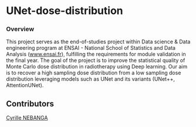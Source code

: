 # UNet-dose-distribution

### Overview 

This project serves as the end-of-studies project within Data science & Data engineering program at ENSAI - National School of Statistics and Data Analysis (www.ensai.fr), fulfilling the requirements for module validation in the final year. The goal of the project is to improve the statistical quality of Monte Carlo dose distribution in radiotherapy using Deep learning. Our aim is to recover a high sampling dose distribution from a low sampling dose distribution leveraging models such as UNet and its variants (UNet++, AttentionUNet).

## Contributors
[Cyrille NEBANGA](https://github.com/odi77)